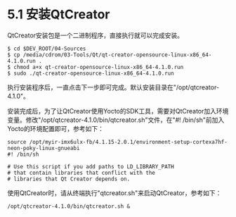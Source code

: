# 5.1 安装QtCreator

QtCreator安装包是一个二进制程序，直接执行就可以完成安装。
```
$ cd $DEV_ROOT/04-Sources
$ cp /media/cdrom/03-Tools/Qt/qt-creator-opensource-linux-x86_64-4.1.0.run .
$ chmod a+x qt-creator-opensource-linux-x86_64-4.1.0.run
$ sudo ./qt-creator-opensource-linux-x86_64-4.1.0.run
```
执行安装程序后，一直点击下一步即可完成。默认安装目录在"/opt/qtcreator-4.1.0"。

安装完成后，为了让QtCreator使用Yocto的SDK工具，需要对QtCreator加入环境变量。修改"/opt/qtcreator-4.1.0/bin/qtcreator.sh"文件，在"#! /bin/sh"前加入Yocto的环境配置即可，参考如下：

```
source /opt/myir-imx6ulx-fb/4.1.15-2.0.1/environment-setup-cortexa7hf-neon-poky-linux-gnueabi
#! /bin/sh

# Use this script if you add paths to LD_LIBRARY_PATH
# that contain libraries that conflict with the
# libraries that Qt Creator depends on.
```

使用QtCreator时，请从终端执行"qtcreator.sh"来启动QtCreator，参考如下：

```
/opt/qtcreator-4.1.0/bin/qtcreator.sh &
```
